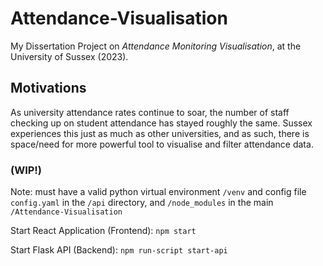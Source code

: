 # Attendance-Visualisation
My Dissertation Project on *Attendance Monitoring Visualisation*, at the University of Sussex (2023).

## Motivations
As university attendance rates continue to soar, the number of staff checking up on student attendance has stayed roughly the same. Sussex experiences this just as much as other universities, and as such, there is space/need for more powerful tool to visualise and filter attendance data.

### **(WIP!)**
Note: must have a valid python virtual environment `/venv` and config file `config.yaml` in the `/api` directory, and `/node_modules` in the main `/Attendance-Visualisation`

Start React Application (Frontend): `npm start`

Start Flask API (Backend): `npm run-script start-api`
